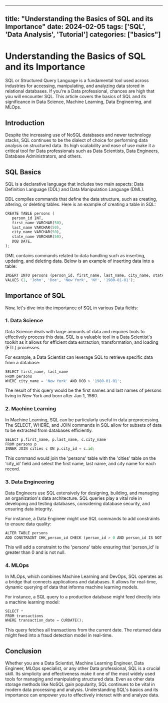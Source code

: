 
---
title: "Understanding the Basics of SQL and its Importance"
date: 2024-02-05
tags: ['SQL', 'Data Analysis', 'Tutorial']
categories: ["basics"]
---


# Understanding the Basics of SQL and its Importance

SQL or Structured Query Language is a fundamental tool used across industries for accessing, manipulating, and analyzing data stored in relational databases. If you're a Data professional, chances are high that you will encounter SQL. This article covers the basics of SQL and its significance in Data Science, Machine Learning, Data Engineering, and MLOps.

## Introduction

Despite the increasing use of NoSQL databases and newer technology stacks, SQL continues to be the dialect of choice for performing data analysis on structured data. Its high scalability and ease of use make it a critical tool for Data professionals such as Data Scientists, Data Engineers, Database Administrators, and others.

## SQL Basics

SQL is a declarative language that includes two main aspects: Data Definition Language (DDL) and Data Manipulation Language (DML).

DDL compiles commands that define the data structure, such as creating, altering, or deleting tables. Here is an example of creating a table in SQL:

```python
CREATE TABLE persons (
   person_id INT,
   first_name VARCHAR(50),
   last_name VARCHAR(50),
   city_name VARCHAR(50),
   state_name VARCHAR(50),
   DOB DATE,
);
```

DML contains commands related to data handling such as inserting, updating, and deleting data. Below is an example of inserting data into a table:

```python
INSERT INTO persons (person_id, first_name, last_name, city_name, state_name, DOB) 
VALUES (1, 'John', 'Doe', 'New York', 'NY', '1980-01-01');
```

## Importance of SQL 
Now, let's dive into the importance of SQL in various Data fields:

### 1. Data Science 

Data Science deals with large amounts of data and requires tools to effectively process this data. SQL is a valuable tool in a Data Scientist's toolkit as it allows for efficient data extraction, transformation, and loading (ETL) processes. 

For example, a Data Scientist can leverage SQL to retrieve specific data from a database:

```python
SELECT first_name, last_name 
FROM persons 
WHERE city_name = 'New York' AND DOB > '1980-01-01';
```

The result of this query would be the first names and last names of persons living in New York and born after Jan 1, 1980.

### 2. Machine Learning 

In Machine Learning, SQL can be particularly useful in data preprocessing. The SELECT, WHERE, and JOIN commands in SQL allow for subsets of data to be extracted from databases efficiently.

```python
SELECT p.first_name, p.last_name, c.city_name 
FROM persons p 
INNER JOIN cities c ON p.city_id = c.id;
```

This command would join the 'persons' table with the 'cities' table on the 'city_id' field and select the first name, last name, and city name for each record.

### 3. Data Engineering

Data Engineers use SQL extensively for designing, building, and managing an organization's data architecture. SQL queries play a vital role in developing and testing databases, considering database security, and ensuring data integrity.

For instance, a Data Engineer might use SQL commands to add constraints to ensure data quality:

```python
ALTER TABLE persons
ADD CONSTRAINT CHK_person_id CHECK (person_id > 0 AND person_id IS NOT NULL);
```

This will add a constraint to the 'persons' table ensuring that 'person_id' is greater than 0 and is not null.

### 4. MLOps

In MLOps, which combines Machine Learning and DevOps, SQL operates as a bridge that connects applications and databases. It allows for real-time, dynamic querying of data that informs machine learning models.

For instance, a SQL query to a production database might feed directly into a machine learning model:

```python
SELECT * 
FROM transactions 
WHERE transaction_date = CURDATE();
```
This query fetches all transactions from the current date. The returned data might feed into a fraud detection model in real-time.

## Conclusion

Whether you are a Data Scientist, Machine Learning Engineer, Data Engineer, MLOps specialist, or any other Data professional, SQL is a crucial skill. Its simplicity and effectiveness make it one of the most widely used tools for managing and manipulating structured data. Even as other data storage methods like NoSQL gain popularity, SQL continues to be vital in modern data processing and analysis. Understanding SQL's basics and its importance can empower you to effectively interact with and analyze data.

